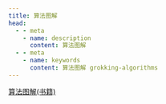 ```yaml
---
title: 算法图解
head:
  - - meta
    - name: description
      content: 算法图解
  - - meta
    - name: keywords
      content: 算法图解 grokking-algorithms
---
```


[算法图解(书籍)](https://read.douban.com/reader/ebook/52186827/?from=book)
